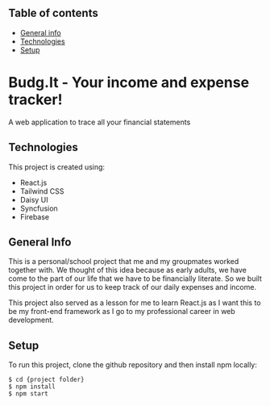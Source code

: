 ## Table of contents
* [General info](#general-info)
* [Technologies](#technologies)
* [Setup](#setup)

# Budg.It - Your income and expense tracker!

A web application to trace all your financial statements

## Technologies
This project is created using:
* React.js
* Tailwind CSS
* Daisy UI
* Syncfusion
* Firebase

## General Info

This is a personal/school project that me and my groupmates worked together with. We thought of this idea because as early adults, we have come to the part of our life that we have to be financially literate. So we built this project in order for us to keep track of our daily expenses and income.

This project also served as a lesson for me to learn React.js as I want this to be my front-end framework as I go to my professional career in web development.

## Setup

To run this project, clone the github repository and then install npm locally:

```
$ cd {project folder}
$ npm install
$ npm start
```
